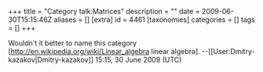 +++
title = "Category talk:Matrices"
description = ""
date = 2009-06-30T15:15:46Z
aliases = []
[extra]
id = 4461
[taxonomies]
categories = []
tags = []
+++

Wouldn't it better to name this category [http://en.wikipedia.org/wiki/Linear_algebra linear algebra]. --[[User:Dmitry-kazakov|Dmitry-kazakov]] 15:15, 30 June 2009 (UTC)
